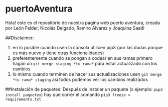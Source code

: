 # puertoAventura

Hola! este es el repositorio de nuestra pagina web puerto aventura, creada por León Felder, Nicolás Delgado, Ramiro Alvarez y Joaquina Saadi

##Disclaimer: 
1) en lo posible cuando usen la consola utilicen pip3 (por las dudas porque es más nuevo y tiene otras funcionalidades)
2) preferentemente cuando se pongan a codear en sus ramas primero hagan un `git merge staging *tu rama*` para estar actualizado con los cambios
3) lo mismo cuando terminen de hacer sus actualizaciones usen `git merge *tu rama* staging` asi todos podemos ver los cambios realizados 


##Instalación de paquetes:
Después de instalar un paquete (x ejemplo: `pip3 install paquetex`) hay que correr el comando `pip3 freeze > requirements.txt`

